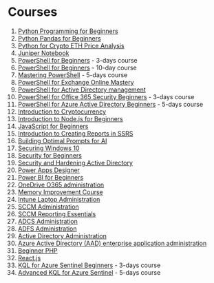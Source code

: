 # Courses

1. [Python Programming for Beginners](courses/Python_Programming_for_Beginners.md)
2. [Python Pandas for Beginners](/courses/Python_Pandas_for_Beginners.md)
3. [Python for Crypto ETH Price Analysis](/courses/Python_for_Crypto_ETH_Price_Analysis.md)
4. [Juniper Notebook](https://voytas75.github.io/JupyterNotebookLearn/)
5. [PowerShell for Beginners](/courses/PowerShell_for_Beginners_A_Comprehensive_3-Day_Guide_to_Automating_Tasks_and_Scripting.md) - 3-days course
6. [PowerShell for Beginners](/courses/PowerShell_for_Beginners.md) - 10-day course
7. [Mastering PowerShell](/courses/Mastering_PowerShell_Advanced_Techniques_for_Efficient_Automation_and_Scripting.md) - 5-days course
8. [PowerShell for Exchange Online Mastery](/courses/PowerShell_for_Exchange_Online_Mastery.md)
9. [PowerShell for Active Directory management](/courses/PowerShell_for_Active_Directory_management.md)
10. [PowerShell for Office 365 Security Beginners](/courses/PowerShell_for_Office_365_Security_Beginners_Enhancing_Security_and_Compliance_with_PowerShell.md) - 3-days course
11. [PowerShell for Azure Active Directory Beginners](PowerShell_for_Azure_Active_Directory_Beginners_Mastering_Azure_AD_Management_and_Automation.md) - 5-days course
12. [Introduction to Cryptocurrency](Introduction_to_Cryptocurrency.md)
13. [Introduction to Node.js for Beginners](Introduction_to_Node.js_for_Beginners.md)
14. [JavaScript for Beginners](JavaScript_for_Beginners.md)
15. [Introduction to Creating Reports in SSRS](Introduction_to_Creating_Reports_in_SSRS.md)
16. [Building Optimal Prompts for AI](Building_Optimal_Prompts_for_AI.md)
17. [Securing Windows 10](Securing_Windows_10.md)
18. [Security for Beginners](Security.md)
19. [Security and Hardening Active Directory](Security_and_Hardening_Active_Directory.md)
20. [Power Apps Designer](Power_Apps_Designer.md)
21. [Power BI for Beginners](Power_BI_for_Beginners.md)
22. [OneDrive O365 administration](OneDrive_O365_administration.md)
23. [Memory Improvement Course](Memory_Improvement.md)
24. [Intune Laptop Administration](Intune_Laptop_Administration.md)
25. [SCCM Administration](SCCM_Administration.md)
26. [SCCM Reporting Essentials](SCCM_Reporting_Essentials.md)
27. [ADCS Administration](ADCS_Administration.md)
28. [ADFS Administration](ADFS_Administration.md)
29. [Active Directory Administration](Active_Directory_Administration.md)
30. [Azure Active Directory (AAD) enterprise application administration](Azure_Active_Directory_AAD_enterprise_application_administration.md)
31. [Beginner PHP](Beginner_PHP.md)
32. [React.js](React.js.md)
33. [KQL for Azure Sentinel Beginners](KQL_for_Azure_Sentinel_Beginners_Mastering_Querying_and_Analytics_in_Azure_Sentinel.md) - 3-days course
34. [Advanced KQL for Azure Sentinel](Advanced_KQL_for_Azure_Sentinel_Mastering_Querying_and_Analytics_in_Azure_Sentinel.md) - 5-days course
